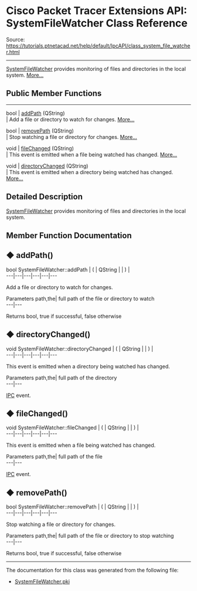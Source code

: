# Cisco Packet Tracer Extensions API: SystemFileWatcher Class Reference

Source: https://tutorials.ptnetacad.net/help/default/IpcAPI/class_system_file_watcher.html

---

[SystemFileWatcher](class_system_file_watcher.html "SystemFileWatcher provides monitoring of files and directories in the local system.") provides monitoring of files and directories in the local system. [More...](class_system_file_watcher.html#details)

##  Public Member Functions  
  
---  
bool | [addPath](class_system_file_watcher.html#ad9d2ea0c72f48a6a433330ec3ec23e04) (QString)  
| Add a file or directory to watch for changes. [More...](class_system_file_watcher.html#ad9d2ea0c72f48a6a433330ec3ec23e04)  
  
bool | [removePath](class_system_file_watcher.html#a08b8042353a25105a7a7debc9708a8d8) (QString)  
| Stop watching a file or directory for changes. [More...](class_system_file_watcher.html#a08b8042353a25105a7a7debc9708a8d8)  
  
void | [fileChanged](class_system_file_watcher.html#a9bd615d25e2dc888de5ad63ea9ba58b1) (QString)  
| This event is emitted when a file being watched has changed. [More...](class_system_file_watcher.html#a9bd615d25e2dc888de5ad63ea9ba58b1)  
  
void | [directoryChanged](class_system_file_watcher.html#a240048bd384db7267b69beeee4e731eb) (QString)  
| This event is emitted when a directory being watched has changed. [More...](class_system_file_watcher.html#a240048bd384db7267b69beeee4e731eb)  
  
  
## Detailed Description

[SystemFileWatcher](class_system_file_watcher.html "SystemFileWatcher provides monitoring of files and directories in the local system.") provides monitoring of files and directories in the local system. 

## Member Function Documentation

## ◆ addPath()

bool SystemFileWatcher::addPath  | ( | QString  | | ) |   
---|---|---|---|---|---  
  
Add a file or directory to watch for changes. 

Parameters
     path,the| full path of the file or directory to watch  
---|---  
  
Returns
    bool, true if successful, false otherwise 

## ◆ directoryChanged()

void SystemFileWatcher::directoryChanged  | ( | QString  | | ) |   
---|---|---|---|---|---  
  
This event is emitted when a directory being watched has changed. 

Parameters
     path,the| full path of the directory  
---|---  
  
[IPC](class_i_p_c.html "IPC is the main entry point for all IPC functionality.") event. 

## ◆ fileChanged()

void SystemFileWatcher::fileChanged  | ( | QString  | | ) |   
---|---|---|---|---|---  
  
This event is emitted when a file being watched has changed. 

Parameters
     path,the| full path of the file  
---|---  
  
[IPC](class_i_p_c.html "IPC is the main entry point for all IPC functionality.") event. 

## ◆ removePath()

bool SystemFileWatcher::removePath  | ( | QString  | | ) |   
---|---|---|---|---|---  
  
Stop watching a file or directory for changes. 

Parameters
     path,the| full path of the file or directory to stop watching  
---|---  
  
Returns
    bool, true if successful, false otherwise 

* * *

The documentation for this class was generated from the following file:

  * [SystemFileWatcher.pki](_system_file_watcher_8pki.html)


